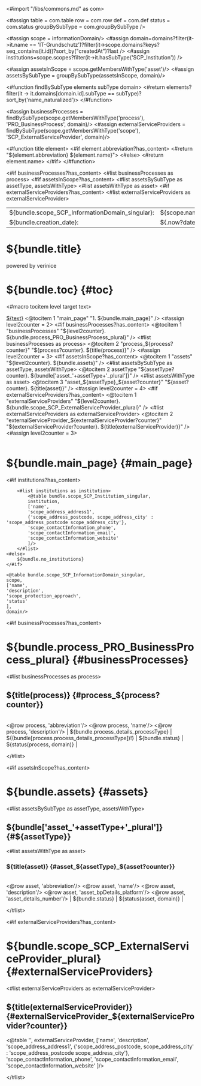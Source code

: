 <#import "/libs/commons.md" as com>

<#assign table = com.table
        row = com.row
         def = com.def
         status = com.status
         groupBySubType = com.groupBySubType />


<style>
<#include "styles/default.css">
h1, h2, h3, h4 {
  page-break-after: avoid;
}

td {
    vertical-align: top;
}

.main_page {
  page-break-after: always;
}

.main_page table th:first-child, .main_page table td:first-child {
  width: 8cm;
}

table.used_modules th:first-child, table.used_modules td:first-child {
  width: 2cm;
}

table.used_modules th:last-child, table.used_modules td:last-child {
  width: 5cm;
}

.fullwidth {
  width: 100%;
}

.nobreak {
  page-break-inside: avoid;
}
</style>

<#assign scope = informationDomain/>
<#assign domain=domains?filter(it->it.name == 'IT-Grundschutz')?filter(it->scope.domains?keys?seq_contains(it.id))?sort_by("createdAt")?last />
<#assign institutions=scope.scopes?filter(it->it.hasSubType('SCP_Institution')) />

<#assign assetsInScope = scope.getMembersWithType('asset')/>
<#assign assetsBySubType = groupBySubType(assetsInScope, domain)/>

<#function findBySubType elements subType domain>
<#return elements?filter(it -> it.domains[domain.id].subType == subType)?sort_by('name_naturalized')>
</#function>

<#assign businessProcesses = findBySubType(scope.getMembersWithType('process'), 'PRO_BusinessProcess', domain)/>
<#assign externalServiceProviders = findBySubType(scope.getMembersWithType('scope'), 'SCP_ExternalServiceProvider', domain)/>


<#function title element>
<#if element.abbreviation?has_content>
  <#return "${element.abbreviation} ${element.name}">
  <#else>
  <#return element.name>
</#if>
</#function>

<bookmarks>
  <bookmark name="${bundle.toc}" href="#toc"/>
  <bookmark name="${bundle.main_page}" href="#main_page"/>
<#if businessProcesses?has_content>
  <bookmark name="${bundle.process_PRO_BusinessProcess_plural}" href="#businessProcesses">
    <#list businessProcesses as process>
      <bookmark name="${title(process)}" href="#process_${process?counter}">
      </bookmark>
    </#list>
  </bookmark>
</#if>
<#if assetsInScope?has_content>
  <bookmark name="${bundle.assets}" href="#assets">
    <#list assetsBySubType as assetType, assetsWithType>
      <bookmark name="${bundle['asset_'+assetType+'_plural']}" href="#${assetType}">
        <#list assetsWithType as asset>
          <bookmark name="${title(asset)}" href="#asset_${assetType}_${asset?counter}">
          </bookmark>
        </#list>
      </bookmark>
    </#list>
  </bookmark>
</#if>
<#if externalServiceProviders?has_content>
  <bookmark name="${bundle.scope_SCP_ExternalServiceProvider_plural}" href="#externalServiceProviders">
    <#list externalServiceProviders as externalServiceProvider>
      <bookmark name="${title(externalServiceProvider)}" href="#externalServiceProvider_${externalServiceProvider?counter}">
      </bookmark>
    </#list>
  </bookmark>
</#if>
</bookmarks>


<div class="footer-left">
  <table>
    <tr>
      <td>${bundle.scope_SCP_InformationDomain_singular}: </td>
      <td>${scope.name}</td>
    </tr>
    <tr>
      <td>${bundle.creation_date}: </td>
      <td>${.now?date}</td>
    </tr>
  </table>
</div>

<div class="cover">
<h1>${bundle.title}</h1>
<p>powered by verinice</p>
</div>


# ${bundle.toc} {#toc}
<#macro tocitem level target text>
  <tr class="level${level}">
    <td>
      <a title="${bundle('jumpto', text)}" href="#${target}">${text}</a>
    </td>
    <td>
      <span href="#${target}"/>
    </td>
  </tr>
</#macro>

<table class="toc">
<tbody>
  <@tocitem 1 "main_page" "1. ${bundle.main_page}" />
  <#assign level2counter = 2>
  <#if businessProcesses?has_content>
    <@tocitem 1 "businessProcesses" "${level2counter}. ${bundle.process_PRO_BusinessProcess_plural}" />
    <#list businessProcesses as process>
      <@tocitem 2 "process_${process?counter}" "${process?counter}. ${title(process)}" />
     </#list>
    <#assign level2counter = 3>
  </#if>
  <#if assetsInScope?has_content>
    <@tocitem 1 "assets" "${level2counter}. ${bundle.assets}" />
    <#list assetsBySubType as assetType, assetsWithType>
      <@tocitem 2 assetType "${assetType?counter}. ${bundle['asset_'+assetType+'_plural']}" />
      <#list assetsWithType as asset>
        <@tocitem 3 "asset_${assetType}_${asset?counter}" "${asset?counter}. ${title(asset)}" />
      </#list>
    </#list>
    <#assign level2counter = 4>
  </#if>
  <#if externalServiceProviders?has_content>
    <@tocitem 1 "externalServiceProviders" "${level2counter}. ${bundle.scope_SCP_ExternalServiceProvider_plural}" />
    <#list externalServiceProviders as externalServiceProvider>
      <@tocitem 2 "externalServiceProvider_${externalServiceProvider?counter}" "${externalServiceProvider?counter}. ${title(externalServiceProvider)}" />
     </#list>
    <#assign level2counter = 3>
  </#if>
</tbody>
</table>

# ${bundle.main_page} {#main_page}

<div class="main_page">
    <#if institutions?has_content>

        <#list institutions as institution>
            <@table bundle.scope_SCP_Institution_singular,
            institution,
            ['name',
            'scope_address_address1',
            {'scope_address_postcode, scope_address_city' : 'scope_address_postcode scope_address_city'},
            'scope_contactInformation_phone',
            'scope_contactInformation_email',
            'scope_contactInformation_website'
            ]/>
        </#list>
    <#else>
        ${bundle.no_institutions}
    </#if>

    <@table bundle.scope_SCP_InformationDomain_singular,
    scope,
    ['name',
    'description',
    'scope_protection_approach',
    'status'
    ],
    domain/>

</div>

<#if businessProcesses?has_content>
# ${bundle.process_PRO_BusinessProcess_plural} {#businessProcesses}

<#list businessProcesses as process>
## ${title(process)} {#process_${process?counter}}

|||
|:------------|:-----|
<@row process, 'abbreviation'/>
<@row process, 'name'/>
<@row process, 'description'/>
| ${bundle.process_details_processType} | ${(bundle[process.process_details_processType])!}
| ${bundle.status} | ${status(process, domain)} |

</#list>
<div class="pagebreak"></div>
</#if>

<#if assetsInScope?has_content>
# ${bundle.assets} {#assets}
<#list assetsBySubType as assetType, assetsWithType>

## ${bundle['asset_'+assetType+'_plural']} {#${assetType}}

<#list assetsWithType as asset>
### ${title(asset)} {#asset_${assetType}_${asset?counter}}

|||
|:------------|:-----|
<@row asset, 'abbreviation'/>
<@row asset, 'name'/>
<@row asset, 'description'/>
<@row asset, 'asset_bpDetails_platform'/>
<@row asset, 'asset_details_number'/>
| ${bundle.status} | ${status(asset, domain)} |

</#list>
<div class="pagebreak"></div>
</#list>
</#if>

<#if externalServiceProviders?has_content>
# ${bundle.scope_SCP_ExternalServiceProvider_plural} {#externalServiceProviders}

<#list externalServiceProviders as externalServiceProvider>
## ${title(externalServiceProvider)} {#externalServiceProvider_${externalServiceProvider?counter}}

<@table '',
externalServiceProvider,
['name',
'description',
'scope_address_address1',
{'scope_address_postcode, scope_address_city' : 'scope_address_postcode scope_address_city'},
'scope_contactInformation_phone',
'scope_contactInformation_email',
'scope_contactInformation_website'
]/>


</#list>
<div class="pagebreak"></div>
</#if>
